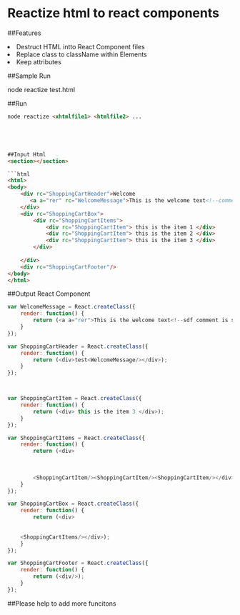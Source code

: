 # Reactize  html to react components


##Features



<li>Destruct HTML intto React Component files</li>
<li>Replace class to className within Elements</li>
<li>Keep attributes</li>

##Sample Run

node reactize test.html

##Run 
```html
node reactize <xhtmlfile1> <htmlfile2> ...





##Input Html 
<section></section>

```html
<html>
<body>
	<div rc="ShoppingCartHeader">Welcome
	   <a a="rer" rc="WelcomeMessage">This is the welcome text<!--comment is still here--></a>
	</div>
	<div rc="ShoppingCartBox"> 
		<div rc="ShoppingCartItems"> 
			<div rc="ShoppingCartItem"> this is the item 1 </div>
			<div rc="ShoppingCartItem"> this is the item 2 </div> 
			<div rc="ShoppingCartItem"> this is the item 3 </div>
		</div>
			
	</div>
	<div rc="ShoppingCartFooter"/>
</body>
</html>

```


##Output React Component

```javascript
var WelcomeMessage = React.createClass({
	render: function() {
		return (<a a="rer">This is the welcome text<!--sdf comment is still here--></a>);
	}
});

var ShoppingCartHeader = React.createClass({
	render: function() {
		return (<div>test<WelcomeMessage/></div>);
	}
});



var ShoppingCartItem = React.createClass({
	render: function() {
		return (<div> this is the item 3 </div>);
	}
});

var ShoppingCartItems = React.createClass({
	render: function() {
		return (<div> 
			
			 
			
		<ShoppingCartItem/><ShoppingCartItem/><ShoppingCartItem/></div>);
	}
});

var ShoppingCartBox = React.createClass({
	render: function() {
		return (<div> 
		
			
	<ShoppingCartItems/></div>);
	}
});

var ShoppingCartFooter = React.createClass({
	render: function() {
		return (<div/>);
	}
});


```


##Please help to add more funcitons
